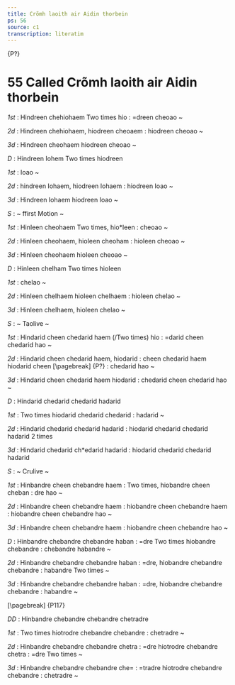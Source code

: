 ```yaml
---
title: Crõmh laoith air Aidin thorbein
ps: 56
source: c1
transcription: literatim
---
```


{P?}

# 55 Called Crõmh laoith air Aidin thorbein

_1st_
: Hindreen chehiohaem Two times hio
: =dreen cheoao \~

_2d_
: Hindreen chehiohaem, hiodreen cheoaem
: hiodreen cheoao \~

_3d_
: Hindreen cheohaem hiodreen cheoao \~

_D_
: Hindreen Iohem Two times hiodreen

_1st_
: Ioao \~

_2d_
: hindreen Iohaem, hiodreen Iohaem
: hiodreen Ioao \~

_3d_
: Hindreen Iohaem hiodreen Ioao \~

_S_
: \~ ffirst Motion \~

_1st_
: HinIeen cheohaem Two times, hio\*Ieen
: cheoao \~

_2d_
: HinIeen cheohaem, hioIeen cheoham
: hioIeen cheoao \~

_3d_
: HinIeen cheohaem hioIeen cheoao \~

_D_
: HinIeen cheIham Two times hioIeen

_1st_
: cheIao \~

_2d_
: HinIeen cheIhaem hioIeen cheIhaem
: hioIeen cheIao \~

_3d_
: HinIeen cheIhaem, hioIeen cheIao \~

_S_
: \~ Taolive \~

_1st_
: Hindarid cheen chedarid haem (/Two times) hio
: =darid cheen chedarid hao \~

_2d_
: Hindarid cheen chedarid haem, hiodarid
: cheen chedarid haem hiodarid cheen
[\pagebreak]
{P?}
: chedarid hao \~

_3d_
: Hindarid cheen chedarid haem hiodarid
: chedarid cheen chedarid hao \~

_D_
: Hindarid chedarid chedarid hadarid

_1st_
: Two times hiodarid chedarid chedarid
: hadarid \~

_2d_
: Hindarid chedarid chedarid hadarid
: hiodarid chedarid chedarid hadarid 2 times

_3d_
: Hindarid chedarid ch\*edarid hadarid
: hiodarid chedarid chedarid hadarid

_S_
: \~ Crulive \~

_1st_
: Hinbandre cheen chebandre haem
: Two times, hiobandre cheen cheban
: dre hao \~

_2d_
: Hinbandre cheen chebandre haem
: hiobandre cheen chebandre haem
: hiobandre cheen chebandre hao \~

_3d_
: Hinbandre cheen chebandre haem
: hiobandre cheen chebandre hao \~

_D_
: Hinbandre chebandre chebandre haban
: =dre Two times hiobandre chebandre
: chebandre habandre \~

_2d_
: Hinbandre chebandre chebandre haban
: =dre, hiobandre chebandre chebandre
: habandre Two times \~

_3d_
: Hinbandre chebandre chebandre haban
: =dre, hiobandre chebandre chebandre
: habandre \~

[\pagebreak]
{P117}

_DD_
: Hinbandre chebandre chebandre chetradre

_1st_
: Two times hiotrodre chebandre chebandre
: chetradre \~

_2d_
: Hinbandre chebandre chebandre chetra
: =dre hiotrodre chebandre chetra
: =dre Two times \~

_3d_
: Hinbandre chebandre chebandre che=
: =tradre hiotrodre chebandre chebandre
: chetradre \~
